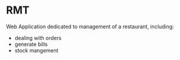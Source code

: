 # RMT

Web Application dedicated to management of a restaurant, including: 
- dealing with orders
- generate bills
- stock mangement
